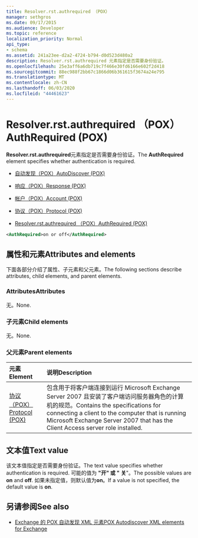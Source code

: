 ```yaml
---
title: Resolver.rst.authrequired （POX）
manager: sethgros
ms.date: 09/17/2015
ms.audience: Developer
ms.topic: reference
localization_priority: Normal
api_type:
- schema
ms.assetid: 241a23ee-d2a2-4724-b794-d0d523d480a2
description: Resolver.rst.authrequired 元素指定是否需要身份验证。
ms.openlocfilehash: 25e3aff6a6db719c7f466e30fd6166e602f2d418
ms.sourcegitcommit: 88ec988f2bb67c1866d06b361615f3674a24e795
ms.translationtype: MT
ms.contentlocale: zh-CN
ms.lasthandoff: 06/03/2020
ms.locfileid: "44461623"
---
```

# <a name="authrequired-pox"></a><span data-ttu-id="2cb38-103">Resolver.rst.authrequired （POX）</span><span class="sxs-lookup"><span data-stu-id="2cb38-103">AuthRequired (POX)</span></span>

<span data-ttu-id="2cb38-104">**Resolver.rst.authrequired**元素指定是否需要身份验证。</span><span class="sxs-lookup"><span data-stu-id="2cb38-104">The **AuthRequired** element specifies whether authentication is required.</span></span> 
  
- [<span data-ttu-id="2cb38-105">自动发现（POX）</span><span class="sxs-lookup"><span data-stu-id="2cb38-105">AutoDiscover (POX)</span></span>](autodiscover-pox.md)
  
- [<span data-ttu-id="2cb38-106">响应（POX）</span><span class="sxs-lookup"><span data-stu-id="2cb38-106">Response (POX)</span></span>](response-pox.md)
  
- [<span data-ttu-id="2cb38-107">帐户（POX）</span><span class="sxs-lookup"><span data-stu-id="2cb38-107">Account (POX)</span></span>](account-pox.md)
  
- [<span data-ttu-id="2cb38-108">协议（POX）</span><span class="sxs-lookup"><span data-stu-id="2cb38-108">Protocol (POX)</span></span>](protocol-pox.md)
  
- [<span data-ttu-id="2cb38-109">Resolver.rst.authrequired （POX）</span><span class="sxs-lookup"><span data-stu-id="2cb38-109">AuthRequired (POX)</span></span>](authrequired-pox.md)
  
```xml
<AuthRequired>on or off</AuthRequired>
```

## <a name="attributes-and-elements"></a><span data-ttu-id="2cb38-110">属性和元素</span><span class="sxs-lookup"><span data-stu-id="2cb38-110">Attributes and elements</span></span>

<span data-ttu-id="2cb38-111">下面各部分介绍了属性、子元素和父元素。</span><span class="sxs-lookup"><span data-stu-id="2cb38-111">The following sections describe attributes, child elements, and parent elements.</span></span>
  
### <a name="attributes"></a><span data-ttu-id="2cb38-112">Attributes</span><span class="sxs-lookup"><span data-stu-id="2cb38-112">Attributes</span></span>

<span data-ttu-id="2cb38-113">无。</span><span class="sxs-lookup"><span data-stu-id="2cb38-113">None.</span></span>
  
### <a name="child-elements"></a><span data-ttu-id="2cb38-114">子元素</span><span class="sxs-lookup"><span data-stu-id="2cb38-114">Child elements</span></span>

<span data-ttu-id="2cb38-115">无。</span><span class="sxs-lookup"><span data-stu-id="2cb38-115">None.</span></span>
  
### <a name="parent-elements"></a><span data-ttu-id="2cb38-116">父元素</span><span class="sxs-lookup"><span data-stu-id="2cb38-116">Parent elements</span></span>

|<span data-ttu-id="2cb38-117">**元素**</span><span class="sxs-lookup"><span data-stu-id="2cb38-117">**Element**</span></span>|<span data-ttu-id="2cb38-118">**说明**</span><span class="sxs-lookup"><span data-stu-id="2cb38-118">**Description**</span></span>|
|:-----|:-----|
|[<span data-ttu-id="2cb38-119">协议（POX）</span><span class="sxs-lookup"><span data-stu-id="2cb38-119">Protocol (POX)</span></span>](protocol-pox.md) <br/> |<span data-ttu-id="2cb38-120">包含用于将客户端连接到运行 Microsoft Exchange Server 2007 且安装了客户端访问服务器角色的计算机的规范。</span><span class="sxs-lookup"><span data-stu-id="2cb38-120">Contains the specifications for connecting a client to the computer that is running Microsoft Exchange Server 2007 that has the Client Access server role installed.</span></span>  <br/> |
   
## <a name="text-value"></a><span data-ttu-id="2cb38-121">文本值</span><span class="sxs-lookup"><span data-stu-id="2cb38-121">Text value</span></span>

<span data-ttu-id="2cb38-122">该文本值指定是否需要身份验证。</span><span class="sxs-lookup"><span data-stu-id="2cb38-122">The text value specifies whether authentication is required.</span></span> <span data-ttu-id="2cb38-123">可能的值为 **"开" 或 "** **关**"。</span><span class="sxs-lookup"><span data-stu-id="2cb38-123">The possible values are **on** and **off**.</span></span> <span data-ttu-id="2cb38-124">如果未指定值，则默认值为**on**。</span><span class="sxs-lookup"><span data-stu-id="2cb38-124">If a value is not specified, the default value is **on**.</span></span> 
  
## <a name="see-also"></a><span data-ttu-id="2cb38-125">另请参阅</span><span class="sxs-lookup"><span data-stu-id="2cb38-125">See also</span></span>

- [<span data-ttu-id="2cb38-126">Exchange 的 POX 自动发现 XML 元素</span><span class="sxs-lookup"><span data-stu-id="2cb38-126">POX Autodiscover XML elements for Exchange</span></span>](pox-autodiscover-xml-elements-for-exchange.md)

